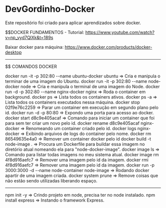 # DevGordinho-Docker
Este reposítório foi criado para aplicar aprendizados sobre docker.


$$DOCKER FUNDAMENTOS - Tutorial: https://www.youtube.com/watch?v=np_vyd7QlXk&t=189s

Baixar docker para máquina: https://www.docker.com/products/docker-desktop
__________________
$$ COMANDOS DOCKER

docker run -it -p 302:80 --name ubuntu-docker ubuntu			=> Cria e manipula o terminar de uma imagem do Ubuntu.
docker run -it -p 302:80 --name node-docker node 				=> Cria e manipula o terminal de uma imagem do Node.
docker run -d -p 302:80 --name nginx-docker nginx				=> Roda o container em background.
docker ps														=> Lista todos os containers ativos.
docker ps -a 													=> Lista todos os containers executados nessa máquina.
docker stop 02f9e76c2259										=> Parar um container em execução em segundo plano pelo id.	
docker run -d -p 80:80											=> Expondo uma porta para acesso ao docker.
docker start d8c9e405acaf										=> Comando para iniciar um container que foi para sem ter criar um novo pelo id.
docker rename d8c9e405acaf nginx-docker							=> Renomeando um container criado pelo id.
docker logs nginx-docker										=> Exibindo arquivos de logs do container pelo nome.
docker rm 86549635e4a0											=> Remover um container docker pelo id
docker build -t node-image .									=> Procura um Dockerfile para buildar essa imagem no diretório atual nomeando ela para "node-docker-image".
docker image ls													=> Comando para listar todas imagens no meu sistema atual.
docker image rm 4f8d916aefc7									=> Remover uma imagem pelo id da imagem.
docker rmi 4f8d916aefc7											=> Remover uma imagem pelo id da imagem.
docker run -p 3000:3000 -d --name node-container node-image		=> Rodando docker apartir de uma imagem criada.
docker system prune												=> Remove coisas que não estão sendo utilizadas liberando espaço.	

___________________
npm init -y												=> Crindo projeto em node, precisa ter no node instalado.
npm install express										=> Instando o framework Express.
